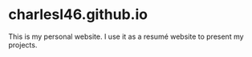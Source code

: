 # charlesl46.github.io
This is my personal website.
I use it as a resumé website to present my projects.
